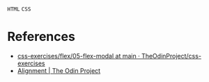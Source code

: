 `HTML` `CSS`
# References
* [css-exercises/flex/05-flex-modal at main · TheOdinProject/css-exercises](https://github.com/TheOdinProject/css-exercises/tree/main/flex/05-flex-modal)
* [Alignment | The Odin Project](https://www.theodinproject.com/lessons/foundations-alignment)
